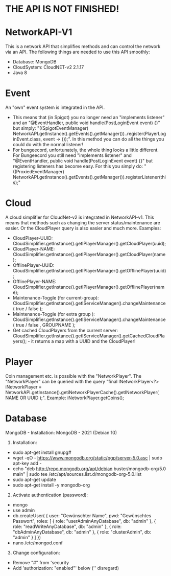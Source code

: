 # THE API IS NOT FINISHED!

# NetworkAPI-V1
This is a network API that simplifies methods and can control the network via an API. The following things are needed to use this API smoothly:
- Database: MongoDB
- CloudSystem: CloudNET-v2 2.1.17
- Java 8

# Event
An "own" event system is integrated in the API. 
- This means that (in Spigot) you no longer need an "implements listener" and an "@EventHandler, public void handle(PostLoginEvent event) {}" but simply: "((SpigotEventManager) NetworkAPI.getInstance().getEvents().getManager())..register(PlayerLoginEvent.class, event -> {));". In this method you can do all the things you could do with the normal listener!
- For bungeecord, unfortunately, the whole thing looks a little different. For Bungeecord you still need "implements listener" and "@EventHandler, public void handle(PostLoginEvent event) {}" but registering listeners has become easy. For this you simply do: "((ProxiedEventManager) NetworkAPI.getInstance().getEvents().getManager()).registerListener(this);"

# Cloud
A cloud simplifier for CloudNet-v2 is integrated in NetworkAPI-v1. This means that methods such as changing the server status/maintenance are easier. Or the CloudPlayer query is also easier and much more. Examples: 
- CloudPlayer-UUID: CloudSimplifier.getInstance().getIPlayerManager().getCloudPlayer(uuid);
- CloudPlayer-NAME: CloudSimplifier.getInstance().getIPlayerManager().getCloudPlayer(name);
- OfflinePlayer-UUID: CloudSimplifier.getInstance().getIPlayerManager().getOfflinePlayer(uuid);
- OfflinePlayer-NAME: CloudSimplifier.getInstance().getIPlayerManager().getOfflinePlayer(name);
- Maintenance-Toggle (for current-group): CloudSimplifier.getInstance().getIServiceManager().changeMaintenance( true / false );
- Maintenance-Toggle (for extra group ): CloudSimplifier.getInstance().getIServiceManager().changeMaintenance( true / false , GROUPNAME );
- Get cached CloudPlayers from the current server: CloudSimplifier.getInstance().getIServiceManager().getCachedCloudPlayers(); - it returns a map with a UUID and the CloudPlayer!

# Player
Coin management etc. is possible with the "NetworkPlayer". The "NetworkPlayer" can be queried with the query "final INetworkPlayer<?> iNetworkPlayer = NetworkAPI.getInstance().getiNetworkPlayerCache().getINetworkPlayer( NAME OR UUID );". Example: iNetworkPlayer.getCoins();

# Database
MongoDB - Installation: 
MongoDB - 2021 (Debian 10)

1. Installation:
 - sudo apt-get install gnupg#
 - wget -qO - https://www.mongodb.org/static/pgp/server-5.0.asc | sudo apt-key add -
 - echo "deb http://repo.mongodb.org/apt/debian buster/mongodb-org/5.0 main" | sudo tee /etc/apt/sources.list.d/mongodb-org-5.0.list
 - sudo apt-get update
 - sudo apt-get install -y mongodb-org
 
2. Activate authentication (password):
 - mongo
 - use admin
 - db.createUser(
{
    user: "Gewünschter Name",
    pwd: "Gewünschtes Passwort",
    roles: [
              { role: "userAdminAnyDatabase", db: "admin" },
              { role: "readWriteAnyDatabase", db: "admin" },
              { role: "dbAdminAnyDatabase", db: "admin" },
              { role: "clusterAdmin", db: "admin" }
           ]
})
 - nano /etc/mongod.conf
 
3. Change configuration:
 - Remove "#" from 'security
 - Add 'authorization: "enabled"' below ('' disregard)

